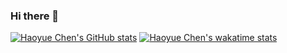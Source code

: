 ### Hi there 👋

<!--
**haoyuebju2/haoyuebju2** is a ✨ _special_ ✨ repository because its `README.md` (this file) appears on your GitHub profile.

Here are some ideas to get you started:

- 🔭 I’m currently working on ...
- 🌱 I’m currently learning ...
- 👯 I’m looking to collaborate on ...
- 🤔 I’m looking for help with ...
- 💬 Ask me about ...
- 📫 How to reach me: ...
- 😄 Pronouns: ...
- ⚡ Fun fact: ...
-->
[![Haoyue Chen's GitHub stats](https://github-readme-stats.vercel.app/api?username=haoyuebju2&layout=compact&repo=github-readme-stats&show_icons=true&theme=radical)](https://github.com/haoyuebju2/github-readme-stats)
[![Haoyue Chen's wakatime stats](https://github-readme-stats.vercel.app/api/wakatime?username=haoyuebju2)](https://github.com/haoyuebju2/github-readme-stats)
